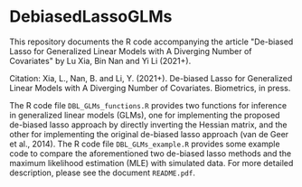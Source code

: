 # DebiasedLassoGLMs

This repository documents the R code accompanying the article "De-biased Lasso for Generalized Linear Models with A Diverging Number of Covariates" by Lu Xia, Bin Nan and Yi Li (2021+). 

Citation: Xia, L., Nan, B. and Li, Y. (2021+). De-biased Lasso for Generalized Linear Models with A Diverging Number of Covariates. Biometrics, in press.

The R code file `DBL_GLMs_functions.R` provides two functions for inference in generalized linear models (GLMs), one for implementing the proposed de-biased lasso approach by directly inverting the Hessian matrix, and the other for implementing the original de-biased lasso approach (van de Geer et al., 2014). The R code file `DBL_GLMs_example.R` provides some example code to compare the aforementioned two de-biased lasso methods and the maximum likelihood estimation (MLE) with simulated data. For more detailed description, please see the document `README.pdf`.


